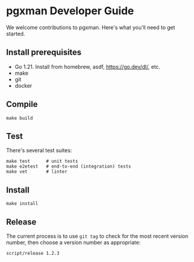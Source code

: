 # pgxman Developer Guide

We welcome contributions to pgxman. Here's what you'll need to get started.

## Install prerequisites

* Go 1.21. Install from homebrew, asdf, https://go.dev/dl/, etc.
* make
* git
* docker

## Compile

```console
make build
```

## Test

There's several test suites:

```console
make test      # unit tests
make e2etest   # end-to-end (integration) tests
make vet       # linter
```

## Install

```console
make install
```

## Release

The current process is to use `git tag` to check for the most recent version
number, then choose a version number as appropriate:

```console
script/release 1.2.3
```
